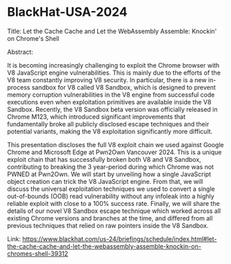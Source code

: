 # BlackHat-USA-2024

Title:
Let the Cache Cache and Let the WebAssembly Assemble: Knockin' on Chrome's Shell

Abstract:

It is becoming increasingly challenging to exploit the Chrome browser with V8 JavaScript engine vulnerabilities. This is mainly due to the efforts of the V8 team constantly improving V8 security. In particular, there is a new in-process sandbox for V8 called V8 Sandbox, which is designed to prevent memory corruption vulnerabilities in the V8 engine from successful code executions even when exploitation primitives are available inside the V8 Sandbox. Recently, the V8 Sandbox beta version was officially released in Chrome M123, which introduced significant improvements that fundamentally broke all publicly disclosed escape techniques and their potential variants, making the V8 exploitation significantly more difficult.

This presentation discloses the full V8 exploit chain we used against Google Chrome and Microsoft Edge at Pwn2Own Vancouver 2024. This is a unique exploit chain that has successfully broken both V8 and V8 Sandbox, contributing to breaking the 3 year-period during which Chrome was not PWNED at Pwn2Own. We will start by unveiling how a single JavaScript object creation can trick the V8 JavaScript engine. From that, we will discuss the universal exploitation techniques we used to convert a single out-of-bounds (OOB) read vulnerability without any infoleak into a highly reliable exploit with close to a 100% success rate. Finally, we will share the details of our novel V8 Sandbox escape technique which worked across all existing Chrome versions and branches at the time, and differed from all previous techniques that relied on raw pointers inside the V8 Sandbox.

Link:
https://www.blackhat.com/us-24/briefings/schedule/index.html#let-the-cache-cache-and-let-the-webassembly-assemble-knockin-on-chromes-shell-39312
